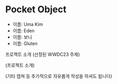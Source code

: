 # Pocket Object

- 이름: Uma Kim
- 이름: Eden
- 이름: 보니
- 이름: Gluten

프로젝트 소개
(선정된 WWDC23 주제)

(프로젝트 소개)

(기타 캡쳐 등 추가적으로 자유롭게 작성을 하셔도 됩니다)
